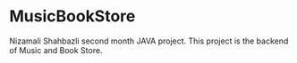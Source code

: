 # MusicBookStore

Nizamali Shahbazli second month JAVA project. This project is the backend of Music and Book Store.
